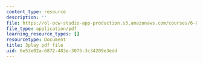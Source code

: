 ```yaml
---
content_type: resource
description: ''
file: https://ol-ocw-studio-app-production.s3.amazonaws.com/courses/6-0001-introduction-to-computer-science-and-programming-in-python-fall-2016/6e53e02a6872483e30753c34209e3edd_ax4eNMI9Dw.pdf
file_type: application/pdf
learning_resource_types: []
resourcetype: Document
title: 3play pdf file
uid: 6e53e02a-6872-483e-3075-3c34209e3edd
---
```

